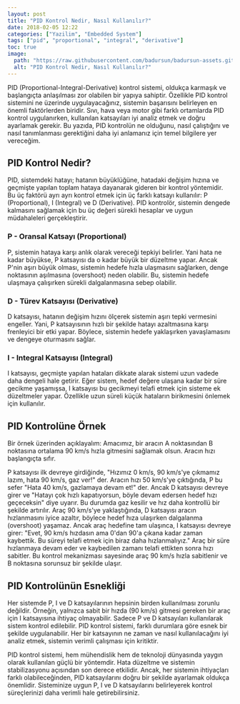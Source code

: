 ```yaml
---
layout: post
title: "PID Kontrol Nedir, Nasıl Kullanılır?"
date: 2018-02-05 12:22
categories: ["Yazilim", "Embedded System"]
tags: ["pid", "proportional", "integral", "derivative"]
toc: true
image:
  path: "https://raw.githubusercontent.com/badursun/badursun-assets.github.io/refs/heads/main/img/pid-control-66eea9d85e168.webp"
  alt: "PID Kontrol Nedir, Nasıl Kullanılır?"
---
```


PID (Proportional-Integral-Derivative) kontrol sistemi, oldukça karmaşık ve başlangıçta anlaşılması zor olabilen bir yapıya sahiptir. Özellikle PID kontrol sistemini ne üzerinde uygulayacağınız, sistemin başarısını belirleyen en önemli faktörlerden biridir. Sıvı, hava veya motor gibi farklı ortamlarda PID kontrol uygulanırken, kullanılan katsayıları iyi analiz etmek ve doğru ayarlamak gerekir. Bu yazıda, PID kontrolün ne olduğunu, nasıl çalıştığını ve nasıl tanımlanması gerektiğini daha iyi anlamanız için temel bilgilere yer vereceğim.

## PID Kontrol Nedir?
PID, sistemdeki hatayı; hatanın büyüklüğüne, hatadaki değişim hızına ve geçmişte yapılan toplam hataya dayanarak gideren bir kontrol yöntemidir. Bu üç faktörü ayrı ayrı kontrol etmek için üç farklı katsayı kullanılır: P (Proportional), I (Integral) ve D (Derivative). PID kontrolör, sistemin dengede kalmasını sağlamak için bu üç değeri sürekli hesaplar ve uygun müdahaleleri gerçekleştirir.

### P - Oransal Katsayı (Proportional)
P, sistemin hataya karşı anlık olarak vereceği tepkiyi belirler. Yani hata ne kadar büyükse, P katsayısı da o kadar büyük bir düzeltme yapar. Ancak P'nin aşırı büyük olması, sistemin hedefe hızla ulaşmasını sağlarken, denge noktasının aşılmasına (overshoot) neden olabilir. Bu, sistemin hedefe ulaşmaya çalışırken sürekli dalgalanmasına sebep olabilir.

### D - Türev Katsayısı (Derivative)
D katsayısı, hatanın değişim hızını ölçerek sistemin aşırı tepki vermesini engeller. Yani, P katsayısının hızlı bir şekilde hatayı azaltmasına karşı frenleyici bir etki yapar. Böylece, sistemin hedefe yaklaşırken yavaşlamasını ve dengeye oturmasını sağlar.

### I - Integral Katsayısı (Integral)
I katsayısı, geçmişte yapılan hataları dikkate alarak sistemi uzun vadede daha dengeli hale getirir. Eğer sistem, hedef değere ulaşana kadar bir süre gecikme yaşamışsa, I katsayısı bu gecikmeyi telafi etmek için sisteme ek düzeltmeler yapar. Özellikle uzun süreli küçük hataların birikmesini önlemek için kullanılır.

## PID Kontrolüne Örnek
Bir örnek üzerinden açıklayalım: Amacımız, bir aracın A noktasından B noktasına ortalama 90 km/s hızla gitmesini sağlamak olsun. Aracın hızı başlangıçta sıfır.

P katsayısı ilk devreye girdiğinde, "Hızımız 0 km/s, 90 km/s'ye çıkmamız lazım, hata 90 km/s, gaz ver!" der.
Aracın hızı 50 km/s'ye çıktığında, P bu sefer "Hata 40 km/s, gazlamaya devam et!" der. Ancak D katsayısı devreye girer ve "Hatayı çok hızlı kapatıyorsun, böyle devam edersen hedef hızı geçeceksin" diye uyarır. Bu durumda gaz kesilir ve hız daha kontrollü bir şekilde artırılır.
Araç 90 km/s'ye yaklaştığında, D katsayısı aracın hızlanmasını iyice azaltır, böylece hedef hıza ulaşırken dalgalanma (overshoot) yaşamaz.
Ancak araç hedefine tam ulaşınca, I katsayısı devreye girer: "Evet, 90 km/s hızdasın ama 0'dan 90'a çıkana kadar zaman kaybettik. Bu süreyi telafi etmek için biraz daha hızlanmalıyız." Araç bir süre hızlanmaya devam eder ve kaybedilen zamanı telafi ettikten sonra hızı sabitler.
Bu kontrol mekanizması sayesinde araç 90 km/s hızla sabitlenir ve B noktasına sorunsuz bir şekilde ulaşır.

## PID Kontrolünün Esnekliği
Her sistemde P, I ve D katsayılarının hepsinin birden kullanılması zorunlu değildir. Örneğin, yalnızca sabit bir hızda (90 km/s) gitmesi gereken bir araç için I katsayısına ihtiyaç olmayabilir. Sadece P ve D katsayıları kullanılarak sistem kontrol edilebilir. PID kontrol sistemi, farklı durumlara göre esnek bir şekilde uygulanabilir. Her bir katsayının ne zaman ve nasıl kullanılacağını iyi analiz etmek, sistemin verimli çalışması için kritiktir.

PID kontrol sistemi, hem mühendislik hem de teknoloji dünyasında yaygın olarak kullanılan güçlü bir yöntemdir. Hata düzeltme ve sistemin stabilizasyonu açısından son derece etkilidir. Ancak, her sistemin ihtiyaçları farklı olabileceğinden, PID katsayılarını doğru bir şekilde ayarlamak oldukça önemlidir. Sisteminize uygun P, I ve D katsayılarını belirleyerek kontrol süreçlerinizi daha verimli hale getirebilirsiniz.